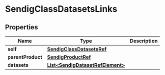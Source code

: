 

# SendigClassDatasetsLinks


## Properties

| Name | Type | Description | Notes |
|------------ | ------------- | ------------- | -------------|
|**self** | [**SendigClassDatasetsRef**](SendigClassDatasetsRef.md) |  |  [optional] |
|**parentProduct** | [**SendigProductRef**](SendigProductRef.md) |  |  [optional] |
|**datasets** | [**List&lt;SendigDatasetRefElement&gt;**](SendigDatasetRefElement.md) |  |  [optional] |



